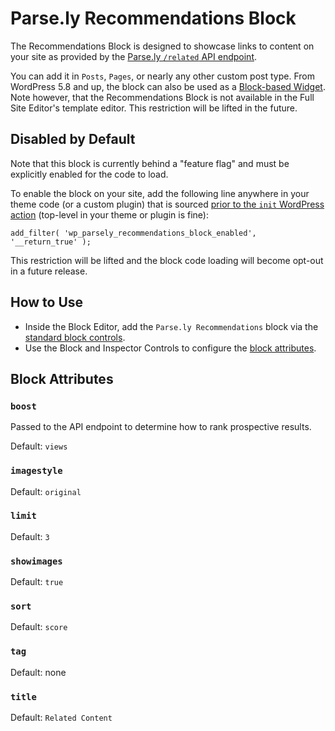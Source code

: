 # Parse.ly Recommendations Block

The Recommendations Block is designed to showcase links to content on your site as provided by the [Parse.ly `/related` API endpoint](https://www.parse.ly/help/api/recommendations#get-related).

You can add it in `Posts`, `Pages`, or nearly any other custom post type. From WordPress 5.8 and up, the block can also be used as a [Block-based Widget](https://wordpress.org/support/article/block-based-widgets-editor/). Note however, that the Recommendations Block is not available in the Full Site Editor's template editor. This restriction will be lifted in the future.

## Disabled by Default

Note that this block is currently behind a "feature flag" and must be explicitly enabled for the code to load.

To enable the block on your site, add the following line anywhere in your theme code (or a custom plugin) that is sourced [prior to the `init` WordPress action](https://codex.wordpress.org/Plugin_API/Action_Reference) (top-level in your theme or plugin is fine):

`add_filter( 'wp_parsely_recommendations_block_enabled', '__return_true' );`

This restriction will be lifted and the block code loading will become opt-out in a future release.

## How to Use

- Inside the Block Editor, add the `Parse.ly Recommendations` block via the [standard block controls](https://wordpress.org/support/article/adding-a-new-block/).
- Use the Block and Inspector Controls to configure the [block attributes](#block-attributes).

## Block Attributes

### `boost`

Passed to the API endpoint to determine how to rank prospective results.

Default: `views`

### `imagestyle`

Default: `original`

### `limit`

Default: `3`

### `showimages`

Default: `true`

### `sort`

Default: `score`

### `tag`

Default: none

### `title`

Default: `Related Content`
